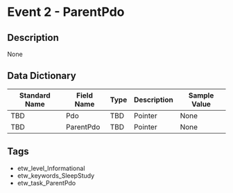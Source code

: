 # Event 2 - ParentPdo

## Description
None

## Data Dictionary
|Standard Name|Field Name|Type|Description|Sample Value|
|---|---|---|---|---|
|TBD|Pdo|TBD|Pointer|None|None|
|TBD|ParentPdo|TBD|Pointer|None|None|

## Tags
* etw_level_Informational
* etw_keywords_SleepStudy
* etw_task_ParentPdo